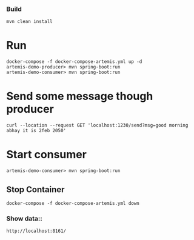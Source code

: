 ### Build

```
mvn clean install
```

# Run
```
docker-compose -f docker-compose-artemis.yml up -d
artemis-demo-producer> mvn spring-boot:run
artemis-demo-consumer> mvn spring-boot:run
```

# Send some message though producer

```
curl --location --request GET 'localhost:1230/send?msg=good morning abhay it is 2feb 2050'
```

# Start consumer

```
artemis-demo-consumer> mvn spring-boot:run
```

## Stop Container

```
docker-compose -f docker-compose-artemis.yml down
```

### Show data::

```
http://localhost:8161/
```




